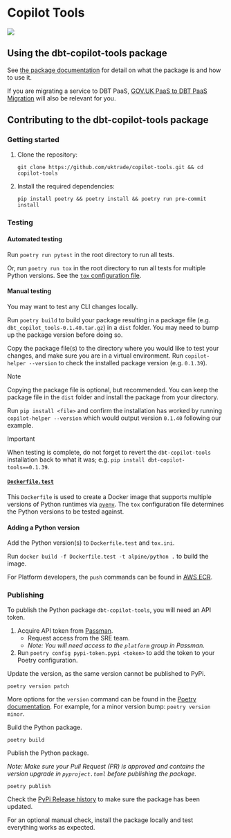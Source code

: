 # Copilot Tools 

![](https://codebuild.eu-west-2.amazonaws.com/badges?uuid=eyJlbmNyeXB0ZWREYXRhIjoiS2t1L3UvQmVTbXZsOTVIOWxGanpwTTh4b3BNcUR4c0dNN2NoSUpGcVkzN0JEOFpvc2kwL2pGVC91TXNVcjFNK0d5eExia0R2SS9lZUhuWTZQOTlieVY0PSIsIml2UGFyYW1ldGVyU3BlYyI6Im5tS0pUVEwvT204WXdxT2wiLCJtYXRlcmlhbFNldFNlcmlhbCI6MX0%3D&branch=main)

## Using the dbt-copilot-tools package

See [the package documentation](https://github.com/uktrade/copilot-tools/blob/main/commands/README.md) for detail on what the package is and how to use it.

If you are migrating a service to DBT PaaS, [GOV.UK PaaS to DBT PaaS Migration](https://github.com/uktrade/platform-documentation/blob/main/gov-pass-to-copilot-migration/README.md) will also be relevant for you.

## Contributing to the dbt-copilot-tools package

### Getting started

1. Clone the repository:

   ```
   git clone https://github.com/uktrade/copilot-tools.git && cd copilot-tools
   ```

2. Install the required dependencies:

   ```
   pip install poetry && poetry install && poetry run pre-commit install
   ```

### Testing

#### Automated testing

Run `poetry run pytest` in the root directory to run all tests.

Or, run `poetry run tox` in the root directory to run all tests for multiple Python versions. See the [`tox` configuration file](tox.ini).

#### Manual testing

You may want to test any CLI changes locally. 

Run `poetry build` to build your package resulting in a package file (e.g. `dbt_copilot_tools-0.1.40.tar.gz`) in a `dist` folder. You may need to bump up the package version before doing so.

Copy the package file(s) to the directory where you would like to test your changes, and make sure you are in a virtual environment. Run `copilot-helper --version` to check the installed package version (e.g. `0.1.39`).

> [!NOTE]
> Copying the package file is optional, but recommended. You can keep the package file in the `dist` folder and install the package from your directory.

Run `pip install <file>` and confirm the installation has worked by running `copilot-helper --version` which would output version `0.1.40` following our example.

> [!IMPORTANT]
> When testing is complete, do not forget to revert the `dbt-copilot-tools` installation back to what it was; e.g. `pip install dbt-copilot-tools==0.1.39`.

#### [`Dockerfile.test`](Dockerfile.test)

This `Dockerfile` is used to create a Docker image that supports multiple versions of Python runtimes via [`pyenv`](https://github.com/pyenv/pyenv). The `tox` configuration file determines the Python versions to be tested against.

#### Adding a Python version

Add the Python version(s) to `Dockerfile.test` and `tox.ini`.

Run `docker build -f Dockerfile.test -t alpine/python .` to build the image.

For Platform developers, the `push` commands can be found in [AWS ECR](https://eu-west-2.console.aws.amazon.com/ecr/repositories).

### Publishing

To publish the Python package `dbt-copilot-tools`, you will need an API token.

1. Acquire API token from [Passman](https://passman.ci.uktrade.digital/secret/cc82a3f7-ddfa-4312-ab56-1ff8528dadc8/).
   - Request access from the SRE team.
   - _Note: You will need access to the `platform` group in Passman._
2. Run `poetry config pypi-token.pypi <token>` to add the token to your Poetry configuration.

Update the version, as the same version cannot be published to PyPi.

```
poetry version patch
```

More options for the `version` command can be found in the [Poetry documentation](https://python-poetry.org/docs/cli/#version). For example, for a minor version bump: `poetry version minor`.

Build the Python package.

```
poetry build
```

Publish the Python package.

_Note: Make sure your Pull Request (PR) is approved and contains the version upgrade in `pyproject.toml` before publishing the package._

```
poetry publish
```

Check the [PyPi Release history](https://pypi.org/project/dbt-copilot-tools/#history) to make sure the package has been updated.

For an optional manual check, install the package locally and test everything works as expected.
